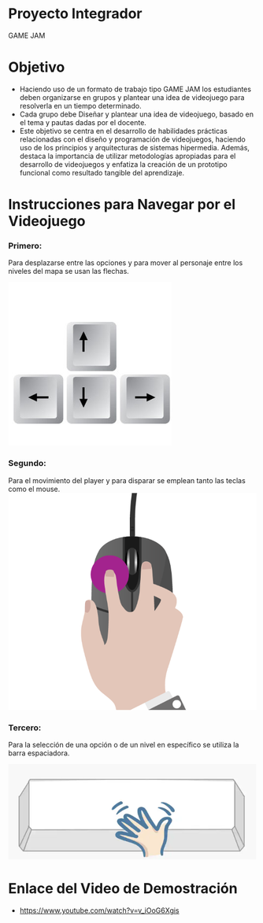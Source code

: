 # Proyecto Integrador
GAME JAM

# Objetivo
- Haciendo uso de un formato de trabajo tipo GAME JAM los estudiantes deben organizarse en grupos y plantear una idea de videojuego para resolverla en un tiempo determinado.
- Cada grupo debe Diseñar y plantear una idea de videojuego, basado en el tema y pautas dadas por el docente.
- Este objetivo se centra en el desarrollo de habilidades prácticas relacionadas con el diseño y programación de videojuegos, haciendo uso de los principios y arquitecturas de sistemas hipermedia. Además, destaca la importancia de utilizar metodologías apropiadas para el desarrollo de videojuegos y enfatiza la creación de un prototipo funcional como resultado tangible del aprendizaje.


# Instrucciones para Navegar por el Videojuego
### Primero:
Para desplazarse entre las opciones y para mover al personaje entre los niveles del mapa se usan las flechas.

![Imagen](https://github.com/DeividN21/Prototipo1_Videojuego/blob/main/teclas-direcciones-flechas.jpg?raw=true)

### Segundo:
Para el movimiento del player y para disparar se emplean tanto las teclas como el mouse.
![Imagen](https://github.com/DeividN21/Prototipo1_Videojuego/blob/main/Double-click_3.2.png?raw=true)

### Tercero:
Para la selección de una opción o de un nivel en específico se utiliza la barra espaciadora.

![Imagen](https://github.com/DeividN21/Taller_3/blob/main/Tanque3.png?raw=true)

# Enlace del Video de Demostración
- https://www.youtube.com/watch?v=v_iOoG6Xgis
